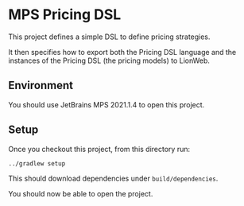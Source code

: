 # MPS Pricing DSL

This project defines a simple DSL to define pricing strategies.

It then specifies how to export both the Pricing DSL language and the instances of the Pricing DSL (the pricing models)
to LionWeb.

## Environment

You should use JetBrains MPS 2021.1.4 to open this project.

## Setup

Once you checkout this project, from this directory run:

```
../gradlew setup
```

This should download dependencies under `build/dependencies`.

You should now be able to open the project.
